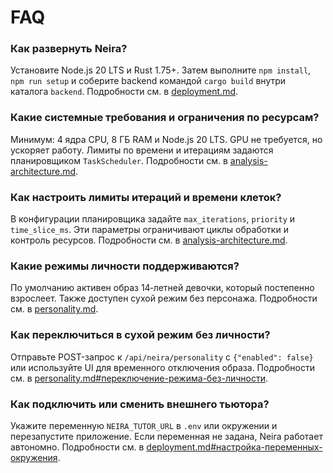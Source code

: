 # FAQ

### Как развернуть Neira?
Установите Node.js 20 LTS и Rust 1.75+. Затем выполните `npm install`, `npm run setup` и соберите backend командой `cargo build` внутри каталога `backend`. Подробности см. в [deployment.md](deployment.md).

### Какие системные требования и ограничения по ресурсам?
Минимум: 4 ядра CPU, 8 ГБ RAM и Node.js 20 LTS. GPU не требуется, но ускоряет работу. Лимиты по времени и итерациям задаются планировщиком `TaskScheduler`. Подробности см. в [analysis-architecture.md](analysis-architecture.md).

### Как настроить лимиты итераций и времени клеток?
В конфигурации планировщика задайте `max_iterations`, `priority` и `time_slice_ms`. Эти параметры ограничивают циклы обработки и контроль ресурсов. Подробности см. в [analysis-architecture.md](analysis-architecture.md).

### Какие режимы личности поддерживаются?
По умолчанию активен образ 14‑летней девочки, который постепенно взрослеет. Также доступен сухой режим без персонажа. Подробности см. в [personality.md](personality.md).

### Как переключиться в сухой режим без личности?
Отправьте POST-запрос к `/api/neira/personality` с `{"enabled": false}` или используйте UI для временного отключения образа. Подробности см. в [personality.md#переключение-режима-без-личности](personality.md#переключение-режима-без-личности).

### Как подключить или сменить внешнего тьютора?
Укажите переменную `NEIRA_TUTOR_URL` в `.env` или окружении и перезапустите приложение. Если переменная не задана, Neira
работает автономно. Подробности см. в [deployment.md#настройка-переменных-окружения](deployment.md#настройка-переменных-окружения).

